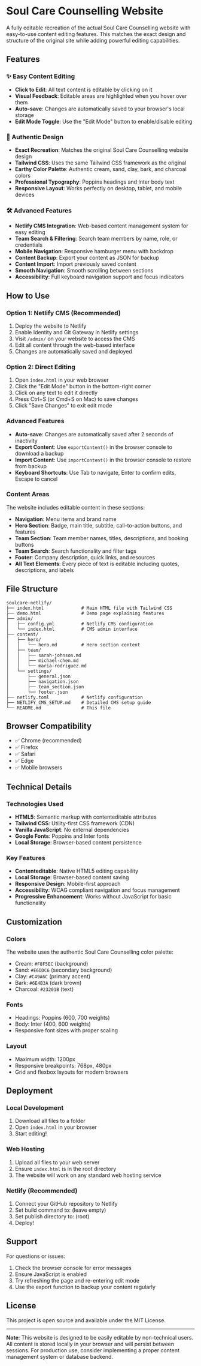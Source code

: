 # Soul Care Counselling Website

A fully editable recreation of the actual Soul Care Counselling website with easy-to-use content editing features. This matches the exact design and structure of the original site while adding powerful editing capabilities.

## Features

### ✨ Easy Content Editing
- **Click to Edit**: All text content is editable by clicking on it
- **Visual Feedback**: Editable areas are highlighted when you hover over them
- **Auto-save**: Changes are automatically saved to your browser's local storage
- **Edit Mode Toggle**: Use the "Edit Mode" button to enable/disable editing

### 🎨 Authentic Design
- **Exact Recreation**: Matches the original Soul Care Counselling website design
- **Tailwind CSS**: Uses the same Tailwind CSS framework as the original
- **Earthy Color Palette**: Authentic cream, sand, clay, bark, and charcoal colors
- **Professional Typography**: Poppins headings and Inter body text
- **Responsive Layout**: Works perfectly on desktop, tablet, and mobile devices

### 🛠️ Advanced Features
- **Netlify CMS Integration**: Web-based content management system for easy editing
- **Team Search & Filtering**: Search team members by name, role, or credentials
- **Mobile Navigation**: Responsive hamburger menu with backdrop
- **Content Backup**: Export your content as JSON for backup
- **Content Import**: Import previously saved content
- **Smooth Navigation**: Smooth scrolling between sections
- **Accessibility**: Full keyboard navigation support and focus indicators

## How to Use

### Option 1: Netlify CMS (Recommended)
1. Deploy the website to Netlify
2. Enable Identity and Git Gateway in Netlify settings
3. Visit `/admin/` on your website to access the CMS
4. Edit all content through the web-based interface
5. Changes are automatically saved and deployed

### Option 2: Direct Editing
1. Open `index.html` in your web browser
2. Click the "Edit Mode" button in the bottom-right corner
3. Click on any text to edit it directly
4. Press Ctrl+S (or Cmd+S on Mac) to save changes
5. Click "Save Changes" to exit edit mode

### Advanced Features
- **Auto-save**: Changes are automatically saved after 2 seconds of inactivity
- **Export Content**: Use `exportContent()` in the browser console to download a backup
- **Import Content**: Use `importContent()` in the browser console to restore from backup
- **Keyboard Shortcuts**: Use Tab to navigate, Enter to confirm edits, Escape to cancel

### Content Areas
The website includes editable content in these sections:
- **Navigation**: Menu items and brand name
- **Hero Section**: Badge, main title, subtitle, call-to-action buttons, and features
- **Team Section**: Team member names, titles, descriptions, and booking buttons
- **Team Search**: Search functionality and filter tags
- **Footer**: Company description, quick links, and resources
- **All Text Elements**: Every piece of text is editable including quotes, descriptions, and labels

## File Structure

```
soulcare-netlify/
├── index.html              # Main HTML file with Tailwind CSS
├── demo.html               # Demo page explaining features
├── admin/
│   ├── config.yml          # Netlify CMS configuration
│   └── index.html          # CMS admin interface
├── content/
│   ├── hero/
│   │   └── hero.md         # Hero section content
│   ├── team/
│   │   ├── sarah-johnson.md
│   │   ├── michael-chen.md
│   │   └── maria-rodriguez.md
│   └── settings/
│       ├── general.json
│       ├── navigation.json
│       ├── team_section.json
│       └── footer.json
├── netlify.toml            # Netlify configuration
├── NETLIFY_CMS_SETUP.md    # Detailed CMS setup guide
└── README.md               # This file
```

## Browser Compatibility

- ✅ Chrome (recommended)
- ✅ Firefox
- ✅ Safari
- ✅ Edge
- ✅ Mobile browsers

## Technical Details

### Technologies Used
- **HTML5**: Semantic markup with contenteditable attributes
- **Tailwind CSS**: Utility-first CSS framework (CDN)
- **Vanilla JavaScript**: No external dependencies
- **Google Fonts**: Poppins and Inter fonts
- **Local Storage**: Browser-based content persistence

### Key Features
- **Contenteditable**: Native HTML5 editing capability
- **Local Storage**: Browser-based content saving
- **Responsive Design**: Mobile-first approach
- **Accessibility**: WCAG compliant navigation and focus management
- **Progressive Enhancement**: Works without JavaScript for basic functionality

## Customization

### Colors
The website uses the authentic Soul Care Counselling color palette:
- Cream: `#F8F5EC` (background)
- Sand: `#E6DDC6` (secondary background)
- Clay: `#C49A6C` (primary accent)
- Bark: `#6E4B3A` (dark brown)
- Charcoal: `#23201B` (text)

### Fonts
- Headings: Poppins (600, 700 weights)
- Body: Inter (400, 600 weights)
- Responsive font sizes with proper scaling

### Layout
- Maximum width: 1200px
- Responsive breakpoints: 768px, 480px
- Grid and flexbox layouts for modern browsers

## Deployment

### Local Development
1. Download all files to a folder
2. Open `index.html` in your browser
3. Start editing!

### Web Hosting
1. Upload all files to your web server
2. Ensure `index.html` is in the root directory
3. The website will work on any standard web hosting service

### Netlify (Recommended)
1. Connect your GitHub repository to Netlify
2. Set build command to: (leave empty)
3. Set publish directory to: (root)
4. Deploy!

## Support

For questions or issues:
1. Check the browser console for error messages
2. Ensure JavaScript is enabled
3. Try refreshing the page and re-entering edit mode
4. Use the export function to backup your content regularly

## License

This project is open source and available under the MIT License.

---

**Note**: This website is designed to be easily editable by non-technical users. All content is stored locally in your browser and will persist between sessions. For production use, consider implementing a proper content management system or database backend.
